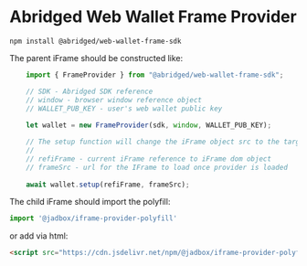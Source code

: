 # Abridged Web Wallet Frame Provider

`
npm install @abridged/web-wallet-frame-sdk
`

The parent iFrame should be constructed like:

```js
    import { FrameProvider } from "@abridged/web-wallet-frame-sdk";

    // SDK - Abridged SDK reference
    // window - browser window reference object
    // WALLET_PUB_KEY - user's web wallet public key
    
    let wallet = new FrameProvider(sdk, window, WALLET_PUB_KEY);

    // The setup function will change the iFrame object src to the target location and start listening for web3 calls from child.
    //
    // refiFrame - current iFrame reference to iFrame dom object
    // frameSrc - url for the IFrame to load once provider is loaded
    
    await wallet.setup(refiFrame, frameSrc);
```

The child iFrame should import the polyfill:

```js
import '@jadbox/iframe-provider-polyfill'
```

or add via html:
```html
<script src="https://cdn.jsdelivr.net/npm/@jadbox/iframe-provider-polyfill" type="text/javascript"/>
```